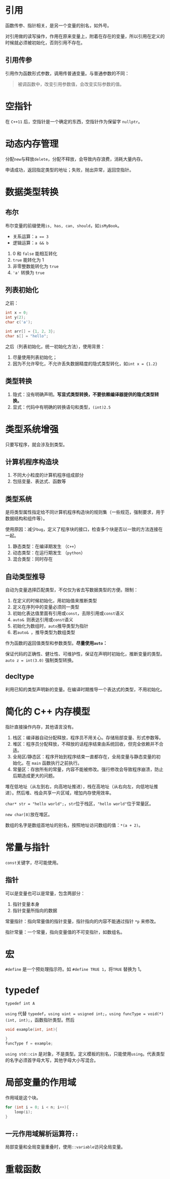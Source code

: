 # 引用

函数传参、指针相关，是另一个变量的别名，如外号。

对引用做的读写操作，作用在原来变量上，附着在存在的变量，所以引用在定义的时候就必须被初始化，否则引用不存在。

## 引用传参

引用作为函数形式参数，调用传普通变量。与普通参数的不同：

>被调函数中，改变引用参数值，会改变实际参数的值。

# 空指针

在 `C++11` 后，空指针是一个确定的东西，空指针作为保留字 `nullptr`。

# 动态内存管理

分配`new`与释放`delete`，分配不释放，会导致内存浪费，消耗大量内存。

申请成功，返回指定类型的地址；失败，抛出异常，返回空指针。

# 数据类型转换

## 布尔

布尔变量的前缀使用`is, has, can, should`，如`isMyBook`。

- 关系运算：`a == 3`
- 逻辑运算：`a && b`

1. 0 和 `false` 能相互转化
2. `true` 能转化为 1
3. 非零整数能转化为 `true`
4. `'a'` 转换为 `true`


## 列表初始化

之前：

```C++
int x = 0;
int y(2);
char c('a');

int arr[] = {1, 2, 3};
char s[] = "hello";
```

之后（列表初始化，统一初始化方法），使用背景：
1. 尽量使用列表初始化；
2. 因为不允许窄化，不允许丢失数据精度的隐式类型转化，如`int x = {1.2}`

## 类型转换

1. 隐式：没有明确声明。**写显式类型转换，不要依赖编译器提供的隐式类型转换。**
2. 显式：代码中有明确的转换语句和类型，`(int)2.5`

# 类型系统增强

只要写程序，就会涉及到类型。

## 计算机程序构造块

1. 不同大小粒度的计算机程序组成部分
2. 包括变量、表达式、函数等

## 类型系统

是将类型属性指定给不同计算机程序构造块的规则集（一些规范，强制要求，用于数据结构和组件等）。

使用原因：减少`bug`，定义了程序块的接口，检查多个块是否以一致的方法连接在一起。

1. 静态类型：在编译期发生 （`C++`）
2. 动态类型：在运行期发生 （`python`）
3. 混合类型：同时存在

## 自动类型推导

自动为变量选择匹配类型，不仅仅为省去写数据类型的方便。限制：
1. 在定义的时候初始化，用初始值来推断类型
2. 定义在序列中的变量必须同一类型
3. 初始化表达值里面有引用或`const`，去除引用或`const`语义
4. `auto& `则表达引用或`const`语义
5. 初始化为数组时，`auto`推导类型为指针
6. 若`auto& `，推导类型为数组类型

作为函数的返回值类型和参数类型。**尽量使用`auto`：**

保证代码的正确性、健壮性、可维护性，保证在声明时初始化，推断变量的类型。`auto z = int(3.0)` 强制类型转换。

## decltype

利用已知的类型声明新的变量。在编译时期推导一个表达式的类型，不用初始化。

# 简化的 C++ 内存模型

指针直接操作内存，其他语言没有。

1. 栈区：编译器自动分配释放，程序员不用关心。存储局部变量、形式参数等。
2. 堆区：程序员分配释放，不释放的话程序结束由系统回收，但完全依赖并不合适。
3. 全局区/静态区：程序开始到程序结束一直都存在，全局变量与静态变量的初始化。在 `main` 函数执行之前执行。
4. 常量区：存放所有的常量，内容不能被修改。强行修改会导致程序崩溃，防止后期造成更大的问题。

堆在低地址（从左到右，向高地址推进），栈在高地址（从右向左，向低地址推进）。然后堆、栈会共享一片区域，增加内存使用效率。

`char* str = "hello world";`，`str`位于栈区，`"hello world"`位于常量区。

`new char[8]`放在堆区。

数组的名字是数组首地址的别名，按照地址访问数组的值：`*(a + 2)`。

# 常量与指针

`const`关键字，尽可能使用。

## 指针

可以是变量也可以是常量，包含两部分：

1. 指针变量本身
2. 指针变量所指向的数据

常量指针：指向常量值的指针变量，指针指向的内容不能通过指针 `*p` 来修改。

指针常量：一个常量，指向变量值的不可变指针，如数组名。

# 宏

`#define` 是一个预处理指示符。如 `#define TRUE 1`，将`TRUE` 替换为 1。

# typedef

`typedef int A`

`using` 代替 `typedef`，`using uint = usigned int;`，`using funcType = void(*) (int, int);`，函数指针类型。然后

```C
void example(int, int){

}
funcType f = example;
```

`using std::cin` 是对象，不是类型。定义模板的别名，只能使用`using`。代表类型的名字必须首字母大写，其他字母大小写混合。

# 局部变量的作用域

作用域是这个块。
```C
for (int i = 0; i < n; i++){
    loop(i);
}
```

## 一元作用域解析运算符`::`

局部变量和全局变量重叠时，使用`::variable`访问全局变量。

# 重载函数

